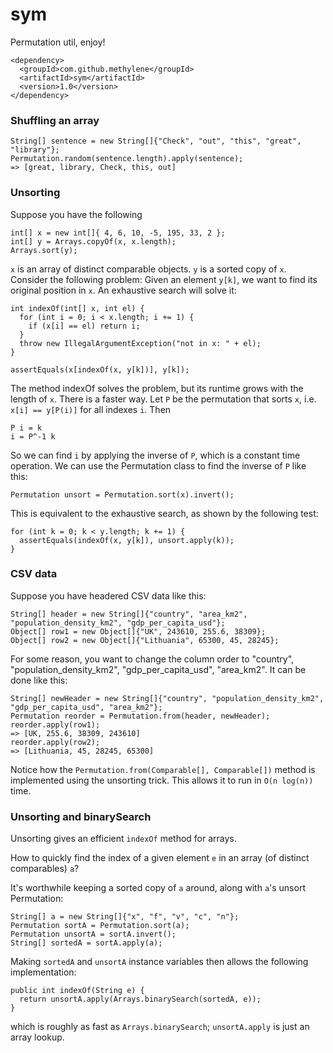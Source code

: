 # sym

Permutation util, enjoy!

    <dependency>
      <groupId>com.github.methylene</groupId>
      <artifactId>sym</artifactId>
      <version>1.0</version>
    </dependency>

### Shuffling an array

    String[] sentence = new String[]{"Check", "out", "this", "great", "library"};
    Permutation.random(sentence.length).apply(sentence);
    => [great, library, Check, this, out]

### Unsorting

Suppose you have the following

    int[] x = new int[]{ 4, 6, 10, -5, 195, 33, 2 };
    int[] y = Arrays.copyOf(x, x.length);
    Arrays.sort(y);

`x` is an array of distinct comparable objects.
`y` is a sorted copy of `x`.
Consider the following problem:
Given an element `y[k]`, we want to find its original position in `x`.
An exhaustive search will solve it:

    int indexOf(int[] x, int el) {
      for (int i = 0; i < x.length; i += 1) {
        if (x[i] == el) return i;
      }
      throw new IllegalArgumentException("not in x: " + el);
    }

    assertEquals(x[indexOf(x, y[k])], y[k]);


The method indexOf solves the problem, but its runtime grows with the length of `x`.
There is a faster way.
Let `P` be the permutation that sorts `x`, i.e. `x[i] == y[P(i)]` for all indexes `i`.
Then

    P i = k
    i = P^-1 k

So we can find `i` by applying the inverse of `P`, which is a constant time operation.
We can use the Permutation class to find the inverse of `P` like this:

    Permutation unsort = Permutation.sort(x).invert();

This is equivalent to the exhaustive search, as shown by the following test:

    for (int k = 0; k < y.length; k += 1) {
      assertEquals(indexOf(x, y[k]), unsort.apply(k));
    }

### CSV data

Suppose you have headered CSV data like this:

    String[] header = new String[]{"country", "area_km2", "population_density_km2", "gdp_per_capita_usd"};
    Object[] row1 = new Object[]{"UK", 243610, 255.6, 38309};
    Object[] row2 = new Object[]{"Lithuania", 65300, 45, 28245};

For some reason, you want to change the column order to "country", "population_density_km2", "gdp_per_capita_usd", "area_km2".
It can be done like this:

    String[] newHeader = new String[]{"country", "population_density_km2", "gdp_per_capita_usd", "area_km2"};
    Permutation reorder = Permutation.from(header, newHeader);
    reorder.apply(row1);
    => [UK, 255.6, 38309, 243610]
    reorder.apply(row2);
    => [Lithuania, 45, 28245, 65300]

Notice how the `Permutation.from(Comparable[], Comparable[])` method is implemented using the unsorting trick. This allows it to run in `O(n log(n))` time.


### Unsorting and binarySearch

Unsorting gives an efficient `indexOf` method for arrays.

How to quickly find the index of a given element `e` in an array (of distinct comparables) `a`?

It's worthwhile keeping a sorted copy of `a` around, along with `a`'s unsort Permutation:

    String[] a = new String[]{"x", "f", "v", "c", "n"};
    Permutation sortA = Permutation.sort(a);
    Permutation unsortA = sortA.invert();
    String[] sortedA = sortA.apply(a);

Making `sortedA` and `unsortA` instance variables then allows the following implementation:

    public int indexOf(String e) {
      return unsortA.apply(Arrays.binarySearch(sortedA, e));
    }

which is roughly as fast as `Arrays.binarySearch`; `unsortA.apply` is just an array lookup.
